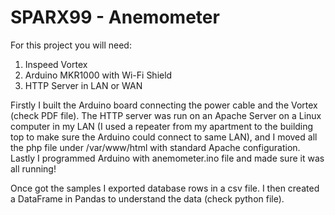 # SPARX99 - Anemometer


For this project you will need:
1. Inspeed Vortex
2. Arduino MKR1000 with Wi-Fi Shield
3. HTTP Server in LAN or WAN

Firstly I built the Arduino board connecting the power cable and the Vortex (check PDF file).
The HTTP server was run on an Apache Server on a Linux computer in my LAN (I used a repeater from my apartment to the building top to make sure the Arduino could connect to same LAN), and I moved all the php file under /var/www/html with standard Apache configuration.
Lastly I programmed Arduino with anemometer.ino file and made sure it was all running!

Once got the samples I exported database rows in a csv file.
I then created a DataFrame in Pandas to understand the data (check python file).
